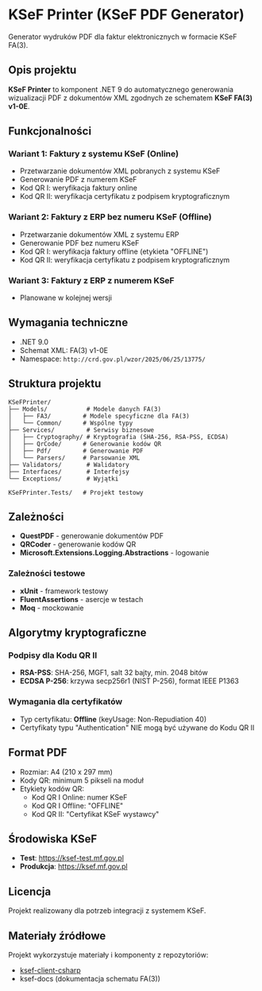# KSeF Printer (KSeF PDF Generator)

Generator wydruków PDF dla faktur elektronicznych w formacie KSeF FA(3).

## Opis projektu

**KSeF Printer** to komponent .NET 9 do automatycznego generowania wizualizacji PDF z dokumentów XML zgodnych ze schematem **KSeF FA(3) v1-0E**.

## Funkcjonalności

### Wariant 1: Faktury z systemu KSeF (Online)
- Przetwarzanie dokumentów XML pobranych z systemu KSeF
- Generowanie PDF z numerem KSeF
- Kod QR I: weryfikacja faktury online
- Kod QR II: weryfikacja certyfikatu z podpisem kryptograficznym

### Wariant 2: Faktury z ERP bez numeru KSeF (Offline)
- Przetwarzanie dokumentów XML z systemu ERP
- Generowanie PDF bez numeru KSeF
- Kod QR I: weryfikacja faktury offline (etykieta "OFFLINE")
- Kod QR II: weryfikacja certyfikatu z podpisem kryptograficznym

### Wariant 3: Faktury z ERP z numerem KSeF
- Planowane w kolejnej wersji

## Wymagania techniczne

- .NET 9.0
- Schemat XML: FA(3) v1-0E
- Namespace: `http://crd.gov.pl/wzor/2025/06/25/13775/`

## Struktura projektu

```
KSeFPrinter/
├── Models/           # Modele danych FA(3)
│   ├── FA3/         # Modele specyficzne dla FA(3)
│   └── Common/      # Wspólne typy
├── Services/         # Serwisy biznesowe
│   ├── Cryptography/ # Kryptografia (SHA-256, RSA-PSS, ECDSA)
│   ├── QrCode/      # Generowanie kodów QR
│   ├── Pdf/         # Generowanie PDF
│   └── Parsers/     # Parsowanie XML
├── Validators/       # Walidatory
├── Interfaces/       # Interfejsy
└── Exceptions/       # Wyjątki

KSeFPrinter.Tests/   # Projekt testowy
```

## Zależności

- **QuestPDF** - generowanie dokumentów PDF
- **QRCoder** - generowanie kodów QR
- **Microsoft.Extensions.Logging.Abstractions** - logowanie

### Zależności testowe
- **xUnit** - framework testowy
- **FluentAssertions** - asercje w testach
- **Moq** - mockowanie

## Algorytmy kryptograficzne

### Podpisy dla Kodu QR II
- **RSA-PSS**: SHA-256, MGF1, salt 32 bajty, min. 2048 bitów
- **ECDSA P-256**: krzywa secp256r1 (NIST P-256), format IEEE P1363

### Wymagania dla certyfikatów
- Typ certyfikatu: **Offline** (keyUsage: Non-Repudiation 40)
- Certyfikaty typu "Authentication" NIE mogą być używane do Kodu QR II

## Format PDF

- Rozmiar: A4 (210 x 297 mm)
- Kody QR: minimum 5 pikseli na moduł
- Etykiety kodów QR:
  - Kod QR I Online: numer KSeF
  - Kod QR I Offline: "OFFLINE"
  - Kod QR II: "Certyfikat KSeF wystawcy"

## Środowiska KSeF

- **Test**: https://ksef-test.mf.gov.pl
- **Produkcja**: https://ksef.mf.gov.pl

## Licencja

Projekt realizowany dla potrzeb integracji z systemem KSeF.

## Materiały źródłowe

Projekt wykorzystuje materiały i komponenty z repozytoriów:
- [ksef-client-csharp](https://github.com/CIRFMF/ksef-client-csharp)
- ksef-docs (dokumentacja schematu FA(3))
